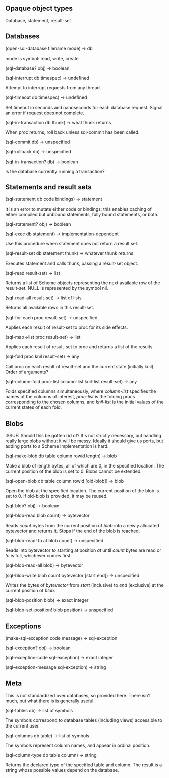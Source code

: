 ## Opaque object types

Database, statement, result-set

## Databases

(open-sql-database filename mode) -> db 

mode is symbol: read, write, create

(sql-database? obj) -> boolean

(sql-interrupt db timespec) -> undefined

Attempt to interrupt requests from any thread.

(sql-timeout db timespec) -> undefined

Set timeout in seconds and nanoseconds for each database request.
Signal an error if request does not complete.

(sql-in-transaction db thunk) -> what thunk returns

When proc returns, roll back unless sql-commit has been called.

(sql-commit db) -> unspecified

(sql-rollback db) -> unspecified

(sql-in-transaction? db) -> boolean

Is the database currently running a transaction?

## Statements and result sets

(sql-statement db code bindings) -> statement

It is an error to mutate either code or bindings; this enables caching
of either compiled but unbound statements, fully bound statements, or both.

(sql-statement? obj) -> boolean 

(sql-exec db statement) -> implementation-dependent

Use this procedure when statement does not return a result set.

(sql-result-set db statement thunk) -> whatever thunk returns

Executes statement and calls thunk, passing a result-set object.

(sql-read result-set) -> list

Returns a list of Scheme objects representing the next available
row of the result-set.  NULL is represented by the symbol nil.

(sql-read-all result-set) -> list of lists

Returns all available rows in this result-set.

(sql-for-each proc result-set) -> unspecified

Applies each result of result-set to proc for its side effects.

(sql-map->list proc result-set) -> list

Applies each result of result-set to proc and returns a list of the results.

(sql-fold proc knil result-set) -> any

Call proc on each result of result-set and the current state (initially knil).
Order of arguments?

(sql-column-fold proc-list column-list knil-list result-set) -> any

Folds specified columns simultaneously,
where *column-list* specifies the names of the columns of interest,
*proc-list* is the folding procs corresponding to the chosen columns,
and *knil-list* is the initial values of the current states of each fold.

## Blobs

ISSUE: Should this be gotten rid of?  It's not strictly necessary,
but handling really large blobs without it will be messy.
Ideally it should give us ports, but adding ports to a
Scheme implementation is hard.

(sql-make-blob db table column rowid length) -> blob

Make a blob of length bytes, all of which are 0, in the specified location.
The current position of the blob is set to 0.
Blobs cannot be extended.

(sql-open-blob db table column rowid [old-blob]) -> blob

Open the blob at the specified location.
The current position of the blob is set to 0.
If old-blob is provided, it may be reused.

(sql-blob? obj) -> boolean

(sql-blob-read blob count) -> bytevector

Reads *count* bytes from the current position of *blob*
into a newly allocated bytevector and returns it.
Stops if the end of the blob is reached.

(sql-blob-read! to at blob count) -> unspecified

Reads into bytevector *to* starting at position *at* until
*count* bytes are read or *to* is full, whichever comes first.

(sql-blob-read-all blob) -> bytevector

(sql-blob-write blob count bytevector [start end]) -> unspecified

Writes the bytes of *bytevector* from *start* (inclusive)
to *end* (exclusive) at the current position of *blob*.

(sql-blob-position blob) -> exact integer

(sql-blob-set-position! blob position) -> unspecified

## Exceptions

(make-sql-exception code message) -> sql-exception

(sql-exception? obj) -> boolean

(sql-exception-code sql-exception) -> exact integer

(sql-exception-message sql-exception) -> string

## Meta

This is not standardized over databases, so provided here.
There isn't much, but what there is is generally useful.

(sql-tables db) -> list of symbols

The symbols correspond to database tables (including views)
accessible to the current user.

(sql-columns db table) -> list of symbols

The symbols represent column names, and appear in ordinal position.

(sql-column-type db table column) -> string

Returns the declared type of the specified table and column.
The result is a string whose possible values depend on the database.
